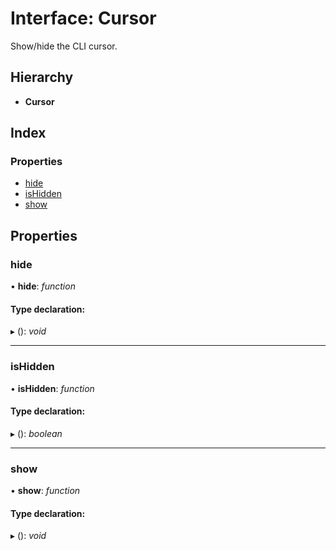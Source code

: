 # Interface: Cursor

Show/hide the CLI cursor.

## Hierarchy

- **Cursor**

## Index

### Properties

- [hide](cursor.md#hide)
- [isHidden](cursor.md#ishidden)
- [show](cursor.md#show)

## Properties

### <a id="hide" name="hide"></a> hide

• **hide**: _function_

#### Type declaration:

▸ (): _void_

---

### <a id="ishidden" name="ishidden"></a> isHidden

• **isHidden**: _function_

#### Type declaration:

▸ (): _boolean_

---

### <a id="show" name="show"></a> show

• **show**: _function_

#### Type declaration:

▸ (): _void_
